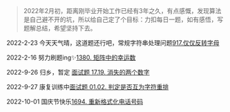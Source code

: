 > 2022年2月初，距离刚毕业开始工作已经有3年之久，有点感慨，发现算法是自己避不开的坑，所以给自己定了个目标：力扣每日一题，如有感悟，写题解总结，希望坚持下去。





2022-2-23 今天天气晴，这道题还行吧，常规字符串处理问题[917.仅仅反转字母](/md/leetcode/仅仅反转字母.md )

2022-2-16 努力刷题ing✨[1380. 矩阵中的幸运数 ](/md/leetcode/矩阵中的幸运数.md)

2022-9-26 归乡，暂定 [面试题 17.19. 消失的两个数字](/md/leetcode/消失的两个数字.md)

2022-9-27 康复训练中[面试题 01.02. 判定是否互为字符重排](/md/leetcode/判定是否互为字符重排.md)

2022-10-01 国庆节快乐[1694. 重新格式化电话号码](/md/leetcode/重新格式化电话号码.md)
